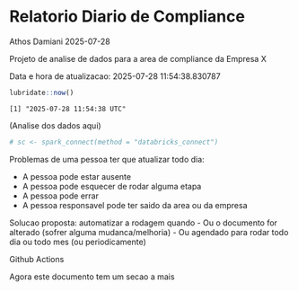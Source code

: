 # Relatorio Diario de Compliance
Athos Damiani
2025-07-28

Projeto de analise de dados para a area de compliance da Empresa X

Data e hora de atualizacao: 2025-07-28 11:54:38.830787

``` r
lubridate::now()
```

    [1] "2025-07-28 11:54:38 UTC"

(Analise dos dados aqui)

``` r
# sc <- spark_connect(method = "databricks_connect")
```

Problemas de uma pessoa ter que atualizar todo dia:

-   A pessoa pode estar ausente
-   A pessoa pode esquecer de rodar alguma etapa
-   A pessoa pode errar
-   A pessoa responsavel pode ter saido da area ou da empresa

Solucao proposta: automatizar a rodagem quando - Ou o documento for
alterado (sofrer alguma mudanca/melhoria) - Ou agendado para rodar todo
dia ou todo mes (ou periodicamente)

Github Actions

Agora este documento tem um secao a mais
